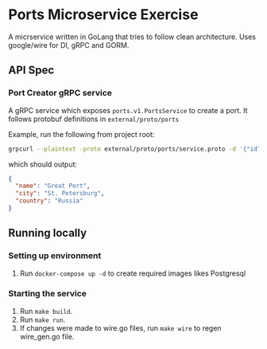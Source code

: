 # Ports Microservice Exercise

A micrservice written in GoLang that tries to follow clean architecture. Uses google/wire for DI, gRPC and GORM.

## API Spec

### Port Creator gRPC service

A gRPC service which exposes `ports.v1.PortsService` to create a port. It follows protobuf definitions in `external/proto/ports`

Example, run the following from project root:

```zsh
grpcurl --plaintext -proto external/proto/ports/service.proto -d '{"id": "1", "name": "Great Port", "city": "St. Petersburg","country": "Russia"}' 127.0.0.1:5001 ports.v1.PortsService.CreatePort
```

which should output:

```json
{
  "name": "Great Port",
  "city": "St. Petersburg",
  "country": "Russia"
}
```

## Running locally

### Setting up environment

1. Run `docker-compose up -d` to create required images likes Postgresql

### Starting the service

1. Run `make build`.
2. Run `make run`.
3. If changes were made to wire.go files, run `make wire` to regen wire_gen.go file.